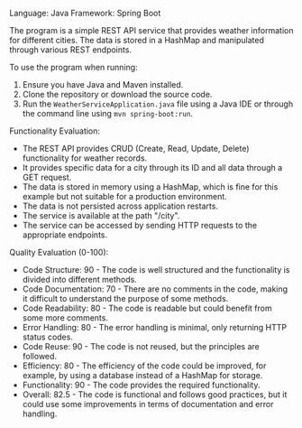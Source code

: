 Language: Java
Framework: Spring Boot

The program is a simple REST API service that provides weather information for different cities. The data is stored in a HashMap and manipulated through various REST endpoints.

To use the program when running:
1. Ensure you have Java and Maven installed.
2. Clone the repository or download the source code.
3. Run the `WeatherServiceApplication.java` file using a Java IDE or through the command line using `mvn spring-boot:run`.

Functionality Evaluation:
- The REST API provides CRUD (Create, Read, Update, Delete) functionality for weather records.
- It provides specific data for a city through its ID and all data through a GET request.
- The data is stored in memory using a HashMap, which is fine for this example but not suitable for a production environment.
- The data is not persisted across application restarts.
- The service is available at the path "/city".
- The service can be accessed by sending HTTP requests to the appropriate endpoints.

Quality Evaluation (0-100):
- Code Structure: 90 - The code is well structured and the functionality is divided into different methods.
- Code Documentation: 70 - There are no comments in the code, making it difficult to understand the purpose of some methods.
- Code Readability: 80 - The code is readable but could benefit from some more comments.
- Error Handling: 80 - The error handling is minimal, only returning HTTP status codes.
- Code Reuse: 90 - The code is not reused, but the principles are followed.
- Efficiency: 80 - The efficiency of the code could be improved, for example, by using a database instead of a HashMap for storage.
- Functionality: 90 - The code provides the required functionality.
- Overall: 82.5 - The code is functional and follows good practices, but it could use some improvements in terms of documentation and error handling.